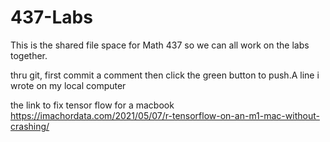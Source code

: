 # 437-Labs

This is the shared file space for Math 437 so we can all work on the labs together. 

thru git, first commit a comment then click the green button to push.A line i wrote on my local computer 

the link to fix tensor flow for a macbook
https://imachordata.com/2021/05/07/r-tensorflow-on-an-m1-mac-without-crashing/
